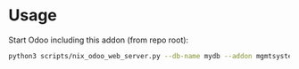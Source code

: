 # Usage

Start Odoo including this addon (from repo root):

```bash
python3 scripts/nix_odoo_web_server.py --db-name mydb --addon mgmtsystem_action_efficacy
```
